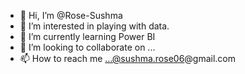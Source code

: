 - 👋 Hi, I’m @Rose-Sushma
- 👀 I’m interested in playing with data.
- 🌱 I’m currently learning Power BI
- 💞️ I’m looking to collaborate on ...
- 📫 How to reach me ...@sushma.rose06@gmail.com

<!---
Rose-Sushma/Rose-Sushma is a ✨ special ✨ repository because its `README.md` (this file) appears on your GitHub profile.
You can click the Preview link to take a look at your changes.
--->
